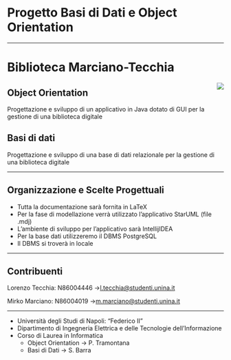 # Progetto Basi di Dati e Object Orientation

---

# Biblioteca Marciano-Tecchia

<img src="istockphoto-468543276-612x612" align="right"/> 

## Object Orientation

Progettazione e sviluppo di un applicativo in Java dotato di GUI per la gestione di una biblioteca digitale

## Basi di dati

Progettazione e sviluppo di una base di dati relazionale per la gestione di una biblioteca digitale

---

## Organizzazione e Scelte Progettuali

- Tutta la documentazione sarà fornita in LaTeX
- Per la fase di modellazione verrà utilizzato l’applicativo StarUML (file .mdj)
- L’ambiente di sviluppo per l’applicativo sarà IntellijIDEA
- Per la base dati utilizzeremo il DBMS PostgreSQL
- Il DBMS si troverà in locale

---

## Contribuenti

Lorenzo Tecchia: N86004446 →l.tecchia@studenti.unina.it

Mirko Marciano: N86004019 →m.marciano@studenti.unina.it

---

- Università degli Studi di Napoli: “Federico II”
- Dipartimento di Ingegneria Elettrica e delle Tecnologie dell’Informazione
- Corso di Laurea in Informatica
    - Object Orientation → P. Tramontana
    - Basi di Dati → S. Barra
